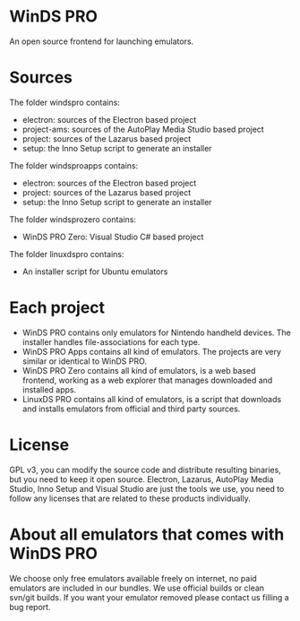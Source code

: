 # WinDS PRO
An open source frontend for launching emulators.

# Sources
The folder windspro contains:
* electron: sources of the Electron based project
* project-ams: sources of the AutoPlay Media Studio based project
* project: sources of the Lazarus based project
* setup: the Inno Setup script to generate an installer

The folder windsproapps contains:
* electron: sources of the Electron based project
* project: sources of the Lazarus based project
* setup: the Inno Setup script to generate an installer

The folder windsprozero contains:
* WinDS PRO Zero: Visual Studio C# based project

The folder linuxdspro contains:
* An installer script for Ubuntu emulators

# Each project
* WinDS PRO contains only emulators for Nintendo handheld devices. The installer handles file-associations for each type.
* WinDS PRO Apps contains all kind of emulators. The projects are very similar or identical to WinDS PRO.
* WinDS PRO Zero contains all kind of emulators, is a web based frontend, working as a web explorer that manages downloaded and installed apps.
* LinuxDS PRO contains all kind of emulators, is a script that downloads and installs emulators from official and third party sources.

# License
GPL v3, you can modify the source code and distribute resulting binaries, but you need to keep it open source. Electron, Lazarus, AutoPlay Media Studio, Inno Setup and Visual Studio are just the tools we use, you need to follow any licenses that are related to these products individually.

# About all emulators that comes with WinDS PRO
We choose only free emulators available freely on internet, no paid emulators are included in our bundles. We use official builds or clean svn/git builds. If you want your emulator removed please contact us filling a bug report.
